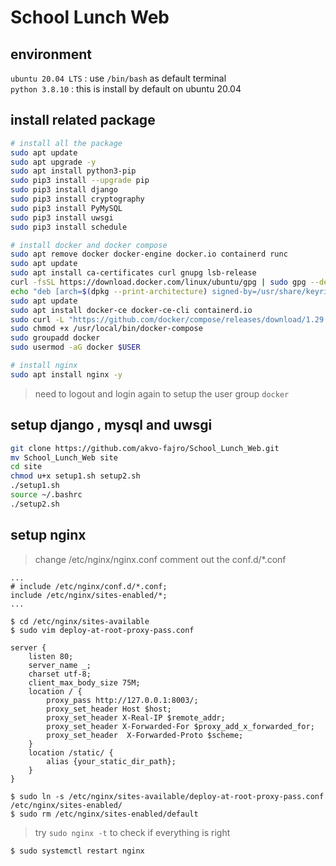 # School Lunch Web

## environment
`ubuntu 20.04 LTS` : use `/bin/bash` as default terminal  
`python 3.8.10` : this is install by default on ubuntu 20.04  

## install related package
```bash
# install all the package
sudo apt update
sudo apt upgrade -y
sudo apt install python3-pip
sudo pip3 install --upgrade pip
sudo pip3 install django
sudo pip3 install cryptography
sudo pip3 install PyMySQL
sudo pip3 install uwsgi
sudo pip3 install schedule

# install docker and docker compose
sudo apt remove docker docker-engine docker.io containerd runc
sudo apt update
sudo apt install ca-certificates curl gnupg lsb-release
curl -fsSL https://download.docker.com/linux/ubuntu/gpg | sudo gpg --dearmor -o /usr/share/keyrings/docker-archive-keyring.gpg
echo "deb [arch=$(dpkg --print-architecture) signed-by=/usr/share/keyrings/docker-archive-keyring.gpg] https://download.docker.com/linux/ubuntu $(lsb_release -cs) stable" | sudo tee /etc/apt/sources.list.d/docker.list > /dev/null
sudo apt update
sudo apt install docker-ce docker-ce-cli containerd.io
sudo curl -L "https://github.com/docker/compose/releases/download/1.29.2/docker-compose-$(uname -s)-$(uname -m)" -o /usr/local/bin/docker-compose
sudo chmod +x /usr/local/bin/docker-compose
sudo groupadd docker
sudo usermod -aG docker $USER

# install nginx
sudo apt install nginx -y
```
> need to logout and login again to setup the user group `docker`

## setup django , mysql and uwsgi
```bash
git clone https://github.com/akvo-fajro/School_Lunch_Web.git
mv School_Lunch_Web site
cd site
chmod u+x setup1.sh setup2.sh
./setup1.sh
source ~/.bashrc
./setup2.sh
```

## setup nginx
> change /etc/nginx/nginx.conf
> comment out the conf.d/*.conf
```
...
# include /etc/nginx/conf.d/*.conf;
include /etc/nginx/sites-enabled/*;
...
```
`$ cd /etc/nginx/sites-available`  
`$ sudo vim deploy-at-root-proxy-pass.conf`  
```
server {
    listen 80;
    server_name _;
    charset utf-8;
    client_max_body_size 75M;
    location / {
        proxy_pass http://127.0.0.1:8003/;
        proxy_set_header Host $host;
        proxy_set_header X-Real-IP $remote_addr;
        proxy_set_header X-Forwarded-For $proxy_add_x_forwarded_for;
        proxy_set_header  X-Forwarded-Proto $scheme;
    }
    location /static/ {
        alias {your_static_dir_path};
    }
}
```
`$ sudo ln -s /etc/nginx/sites-available/deploy-at-root-proxy-pass.conf /etc/nginx/sites-enabled/`  
`$ sudo rm /etc/nginx/sites-enabled/default`  
> try `sudo nginx -t` to check if everything is right

`$ sudo systemctl restart nginx`  

